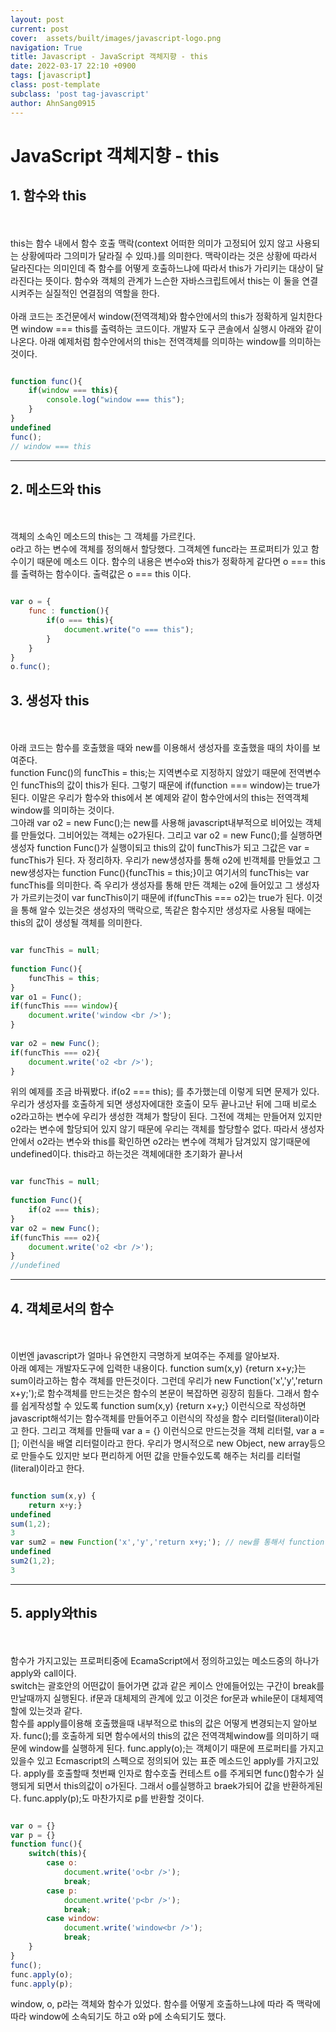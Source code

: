 ```yaml
---
layout: post
current: post
cover:  assets/built/images/javascript-logo.png
navigation: True
title: Javascript - JavaScript 객체지향 - this
date: 2022-03-17 22:10 +0900
tags: [javascript]
class: post-template
subclass: 'post tag-javascript'
author: AhnSang0915
---
```


# JavaScript 객체지향 - this

## 1. 함수와 this
<br>
<br>
this는 함수 내에서 함수 호출 맥락(context 어떠한 의미가 고정되어 있지 않고 사용되는 상황에따라 그의미가 달라질 수 있따.)를 의미한다. 맥락이라는 것은 상황에 따라서 달라진다는 의미인데 즉 함수를 어떻게 호출하느냐에 따라서 this가 가리키는 대상이 달라진다는 뜻이다. 함수와 객체의 관계가 느슨한 자바스크립트에서 this는 이 둘을 연결시켜주는 실질적인 연결점의 역할을 한다.
<br>
<br>
아래 코드는 조건문에서 window(전역객체)와 함수안에서의 this가 정확하게 일치한다면 window === this를 출력하는 코드이다. 개발자 도구 콘솔에서 실행시 아래와 같이 나온다. 아래 예제처럼 함수안에서의 this는 전역객체를 의미하는 window를 의미하는 것이다.

~~~javascript

function func(){
    if(window === this){
        console.log("window === this");
    }
}
undefined
func();
// window === this

~~~


---

## 2. 메소드와 this
<br>
<br>
객체의 소속인 메소드의 this는 그 객체를 가르킨다.
<br>
 o라고 하는 변수에 객체를 정의해서 할당했다. 그객체엔 func라는 프로퍼티가 있고 함수이기 때문에 메소드 이다. 함수의 내용은 변수o와 this가 정확하게 같다면 o === this를 출력하는 함수이다. 출력값은 o === this 이다.

~~~javascript

var o = {
    func : function(){
        if(o === this){
            document.write("o === this");
        }
    }
}
o.func();   


~~~

## 3. 생성자 this
<br>
<br>
아래 코드는 함수를 호출했을 때와 new를 이용해서 생성자를 호출했을 때의 차이를 보여준다.<br>
function Func()의 funcThis = this;는 지역변수로 지정하지 않았기 때문에 전역변수인 funcThis의 값이 this가 된다. 그렇기 때문에 if(function === window)는 true가 된다. 이말은 우리가 함수와 this에서 본 예제와 같이 함수안에서의 this는 전역객체 window를 의미하는 것이다. 
<br>
그아래 var o2 = new Func();는 new를 사용해 javascript내부적으로 비어있는 객체를 만들었다. 그비어있는 객체는 o2가된다. 그리고 var o2 = new Func();를 실행하면 생성자 function Func()가 실행이되고 this의 값이 funcThis가 되고 그값은 var = funcThis가 된다. 자 정리하자. 우리가 new생성자를 통해 o2에 빈객체를 만들었고 그 new생성자는 function Func(){funcThis = this;}이고 여기서의 funcThis는 var funcThis를 의미한다. 즉 우리가 생성자를 통해 만든 객체는 o2에 들어있고 그 생성자가 가르키는것이 var funcThis이기 때문에 if(funcThis === o2)는 true가 된다. 이것을 통해 알수 있는것은 생성자의 맥락으로, 똑같은 함수지만 생성자로 사용될 때에는 this의 값이 생성될 객체를 의미한다.


~~~javascript

var funcThis = null; 
 
function Func(){
    funcThis = this;
}
var o1 = Func();
if(funcThis === window){
    document.write('window <br />');
}
 
var o2 = new Func();
if(funcThis === o2){
    document.write('o2 <br />');
}

~~~

위의 예제를 조금 바꿔봤다. if(o2 === this); 를 추가했는데 이렇게 되면 문제가 있다. 우리가 생성자를 호출하게 되면 생성자에대한 호출이 모두 끝나고난 뒤에 그때 비로소 o2라고하는 변수에 우리가 생성한 객체가 할당이 된다. 그전에 객체는 만들어져 있지만 o2라는 변수에 할당되어 있지 않기 때문에 우리는 객체를 할당할수 없다. 따라서 생성자 안에서 o2라는 변수와 this를 확인하면 o2라는 변수에 객체가 담겨있지 않기때문에 undefined이다. this라고 하는것은 객체에대한 초기화가 끝나서

~~~javascript

var funcThis = null; 
 
function Func(){
    if(o2 === this);
}
var o2 = new Func();
if(funcThis === o2){
    document.write('o2 <br />');
}
//undefined

~~~


---

## 4. 객체로서의 함수
<br>
<br>
이번엔 javascript가 얼마나 유연한지 극명하게 보여주는 주제를 알아보자.
<br>
아래 예제는 개발자도구에 입력한 내용이다. function sum(x,y) {return x+y;}는 sum이라고하는 함수 객체를 만든것이다. 그런데 우리가 new Function('x','y','return x+y;');로 함수객체를 만드는것은 함수의 본문이 복잡하면 굉장히 힘들다. 그래서 함수를 쉽게작성할 수 있도록 function sum(x,y) {return x+y;} 이런식으로 작성하면 javascript해석기는 함수객체를 만들어주고 이런식의 작성을 함수 리터럴(literal)이라고 한다. 그리고 객체를 만들때  var a = {} 이런식으로 만드는것을 객체 리터럴, var a = []; 이런식을 배열 리터럴이라고 한다. 우리가 명시적으로  new Object, new array등으로 만들수도 있지만 보다 편리하게 어떤 값을 만들수있도록 해주는 처리를 리터럴(literal)이라고 한다.


~~~javascript

function sum(x,y) { 
    return x+y;}
undefined
sum(1,2);
3
var sum2 = new Function('x','y','return x+y;'); // new를 통해서 function이라고하는 생성자함수를 호출한것이다. 앞의 두'x','y',는 함수를 정의할때 매개변수를 정의하는것과 같은 의미이고 마지막 'return x+y;' 가 본문{}에 해당되는 것이다.
undefined
sum2(1,2);
3

~~~

---

## 5. apply와this
<br>
<br>
함수가 가지고있는 프로퍼티중에 EcamaScript에서 정의하고있는 메소드중의 하나가 apply와 call이다.
<br>
switch는 괄호안의 어떤값이 들어가면 값과 같은 케이스 안에들어있는 구간이 break를 만날때까지 실행된다. if문과 대체제의 관계에 있고 이것은 for문과 while문이 대체제역할에 있는것과 같다.
<br>
함수를 apply를이용해 호출했을때 내부적으로 this의 값은 어떻게 변경되는지 알아보자. func();를 호출하게 되면 함수에서의 this의 값은 전역객체window를 의미하기 때문에 window를 실행하게 된다. func.apply(o);는 객체이기 때문에 프로퍼티를 가지고 있을수 있고 Ecmascript의 스펙으로 정의되어 있는 표준 메소드인 apply를 가지고있다. apply를 호출할때 첫번째 인자로 함수호출 컨테스트 o를 주게되면 func()함수가 실행되게 되면서 this의값이 o가된다. 그래서 o를실행하고 braek가되어 값을 반환하게된다. func.apply(p);도 마찬가지로 p를 반환할 것이다.

~~~javascript

var o = {}
var p = {}
function func(){
    switch(this){
        case o:
            document.write('o<br />');
            break;
        case p:
            document.write('p<br />');
            break;
        case window:
            document.write('window<br />');
            break;          
    }
}
func();
func.apply(o);
func.apply(p);

~~~

window, o, p라는 객체와 함수가 있었다. 함수를 어떻게 호출하느냐에 따라 즉 맥락에 따라 window에 소속되기도 하고 o와 p에 소속되기도 했다.